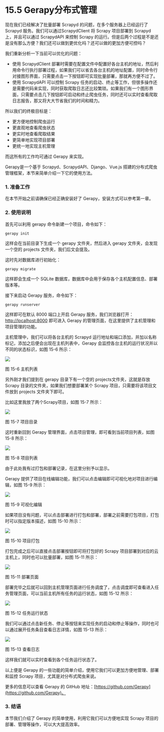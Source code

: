 # 15.5 Gerapy分布式管理

现在我们已经解决了批量部署 Scrapyd 的问题，在多个服务器上已经运行了 Scrapyd 服务。我们可以通过ScrapydClient 将 Scrapy 项目部署到 Scrapyd 上，并且可以通过 ScrapydAPI 来控制 Scrapy 的运行。但是后两个过程是不是还是没有那么方便？我们还可以做到更优化吗？还可以做的更加方便可控吗？

我们重新分析一下当前可以优化的问题：
* 使用 ScrapydClient 部署时需要在配置文件中配置好各台主机的地址，然后利用命令行执行部署过程，如果我们可以省去各台主机的地址配置，同时命令行对接图形界面，只需要点击一下按钮即可实现批量部署，那就再方便不过了。
* 使用 ScrapydAPI 可以控制 Scrapy 任务的启动、终止等工作，但很多操作还是需要代码来实现，同时获取爬取日志还比较繁琐。如果我们有一个图形界面，只需要点击几下按钮即可启动和终止爬虫任务，同时还可以实时查看爬取日志报告，那又将大大节省我们的时间和精力。

所以我们的终极目标是：
* 更方便地控制爬虫运行
* 更直观地查看爬虫状态
* 更实时地查看爬取结果
* 更简单地实现项目部署
* 更统一地实现主机管理

而这所有的工作均可通过 Gerapy 来实现。

Gerapy是一个基于 Scrapyd、ScrapydAPI、Django、Vue.js 搭建的分布式爬虫管理框架，本节来简单介绍一下它的使用方法。

### 1. 准备工作

在本节开始之前请确保已经正确安装好了 Gerapy，安装方式可以参考第一章。

### 2. 使用说明

首先可以利用 gerapy 命令新建一个项目，命令如下：

```
gerapy init
```

这样会在当前目录下生成一个 gerapy 文件夹，然后进入 gerapy 文件夹，会发现一个空的 projects 文件夹，我们后文会提及。

这时先对数据库进行初始化：

```
gerapy migrate
```

这样即会生成一个 SQLite 数据库，数据库中会用于保存各个主机配置信息、部署版本等。

接下来启动 Gerapy 服务，命令如下：

```
gerapy runserver
```

这样即可在默认 8000 端口上开启 Gerapy 服务，我们浏览器打开：[http://localhost:8000](http://localhost:8000) 即可进入 Gerapy 的管理页面，在这里提供了主机管理和项目管理的功能。

主机管理中，我们可以将各台主机的 Scrapyd 运行地址和端口添加，并加以名称标记，添加之后便会出现在主机列表中，Gerapy 会监控各台主机的运行状况并以不同的状态标识，如图 15-6 所示：

![](./pictures/15-6.jpg)

图 15-6 主机列表

另外刚才我们提到在 gerapy 目录下有一个空的 projects文件夹，这就是存放 Scrapy 目录的文件夹，如果我们想要部署某个 Scrapy 项目，只需要将该项目文件放到 projects 文件夹下即可。

比如这里我放了两个Scrapy项目，如图 15-7 所示：

![](./pictures/15-7.jpg)

图 15-7 项目目录

这时重新回到 Gerapy 管理界面，点击项目管理，即可看到当前项目列表，如图 15-8 所示：

![](./pictures/15-8.jpg)

图 15-8 项目列表

由于此处我有过打包和部署记录，在这里分别予以显示。

Gerapy 提供了项目在线编辑功能，我们可以点击编辑即可可视化地对项目进行编辑，如图 15-9 所示：

![](./pictures/15-9.jpg)

图 15-9 可视化编辑

如果项目没有问题，可以点击部署进行打包和部署，部署之前需要打包项目，打包时可以指定版本描述，如图 15-10 所示：

![](./pictures/15-10.jpg)

图 15-10 项目打包

打包完成之后可以直接点击部署按钮即可将打包好的 Scrapy 项目部署到对应的云主机上，同时也可以批量部署，如图 15-11 所示：

![](./pictures/15-11.jpg)

图 15-11 部署页面

部署完毕之后就可以回到主机管理页面进行任务调度了，点击调度即可查看进入任务管理页面，可以当前主机所有任务的运行状态，如图 15-12 所示：

![](./pictures/15-12.jpg)

图 15-12 任务运行状态

我们可以通过点击新任务、停止等按钮来实现任务的启动和停止等操作，同时也可以通过展开任务条目查看日志详情，如图 15-13 所示：

![](./pictures/15-13.jpg)

图 15-13 查看日志

这样我们就可以实时查看到各个任务运行状态了。

以上便是 Gerapy 的一些功能的简单介绍，使用它我们可以更加方便地管理、部署和监控 Scrapy 项目，尤其是对分布式爬虫来说。

更多的信息可以查看 Gerapy 的 GitHub 地址：[https://github.com/Gerapy](https://github.com/Gerapy)。

### 3. 结语

本节我们介绍了 Gerapy 的简单使用，利用它我们可以方便地实现 Scrapy 项目的部署、管理等操作，可以大大提高效率。